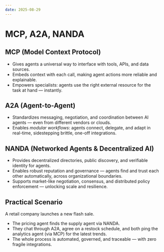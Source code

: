 ```yaml
---
date: 2025-08-29
---
```

# MCP, A2A, NANDA

## **MCP (Model Context Protocol)**

- Gives agents a universal way to interface with tools, APIs, and data sources.
- Embeds context with each call, making agent actions more reliable and explainable.
- Empowers specialists: agents use the right external resource for the task at hand — instantly.

## **A2A (Agent-to-Agent)**

- Standardizes messaging, negotiation, and coordination between AI agents — even from different vendors or clouds.
- Enables _modular workflows_: agents connect, delegate, and adapt in real-time, sidestepping brittle, one-off integrations.

## **NANDA (Networked Agents & Decentralized AI)**

- Provides decentralized directories, public discovery, and verifiable identity for agents.
- Enables robust reputation and governance — agents find and trust each other automatically, across organizational boundaries.
- Supports market-like negotiation, consensus, and distributed policy enforcement — unlocking scale and resilience.

## **Practical Scenario**

A retail company launches a new flash sale.

- The pricing agent finds the supply agent via NANDA.
- They chat through A2A, agree on a restock schedule, and both ping the analytics agent (via MCP) for the latest trends.
- The whole process is automated, governed, and traceable — with zero fragile integrations.
